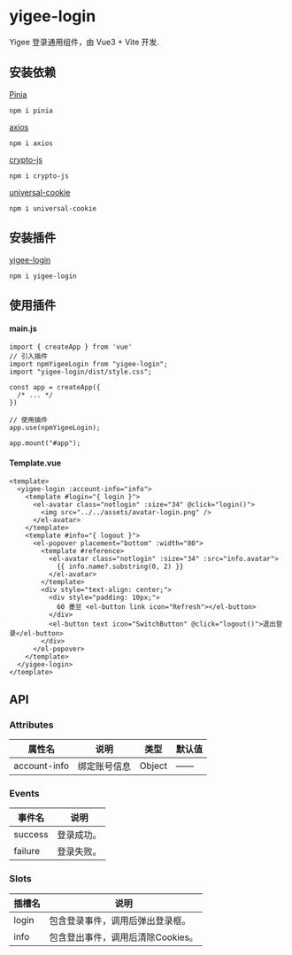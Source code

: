 # yigee-login

Yigee 登录通用组件，由 Vue3 + Vite 开发.

## 安装依赖

[Pinia](https://www.npmjs.com/package/pinia)

```
npm i pinia
```

[axios](https://www.npmjs.com/package/axios)

```
npm i axios
```

[crypto-js](https://www.npmjs.com/package/crypto-js)

```
npm i crypto-js
```

[universal-cookie](https://www.npmjs.com/package/universal-cookie)

```
npm i universal-cookie
```

## 安装插件

[yigee-login](https://www.npmjs.com/package/yigee-login)

```
npm i yigee-login
```

## 使用插件

#### main.js

```
import { createApp } from 'vue'
// 引入插件
import npmYigeeLogin from "yigee-login";
import "yigee-login/dist/style.css";

const app = createApp({
  /* ... */
})

// 使用插件
app.use(npmYigeeLogin);

app.mount("#app");
```

#### Template.vue

```
<template>
  <yigee-login :account-info="info">
    <template #login="{ login }">
      <el-avatar class="notlogin" :size="34" @click="login()">
        <img src="../../assets/avatar-login.png" />
      </el-avatar>
    </template>
    <template #info="{ logout }">
      <el-popover placement="bottom" :width="80">
        <template #reference>
          <el-avatar class="notlogin" :size="34" :src="info.avatar">
            {{ info.name?.substring(0, 2) }}
          </el-avatar>
        </template>
        <div style="text-align: center;">
          <div style="padding: 10px;">
            60 墨豆 <el-button link icon="Refresh"></el-button>
          </div>
          <el-button text icon="SwitchButton" @click="logout()">退出登录</el-button>
        </div>
      </el-popover>
    </template>
  </yigee-login>
</template>
```

## API

### Attributes

| 属性名       | 说明         | 类型   | 默认值 |
| ------------ | ------------ | ------ | ------ |
| account-info | 绑定账号信息 | Object | ——     |

### Events

| 事件名  | 说明       |
| ------- | ---------- |
| success | 登录成功。 |
| failure | 登录失败。 |

### Slots

| 插槽名 | 说明                              |
| ------ | --------------------------------- |
| login  | 包含登录事件，调用后弹出登录框。  |
| info   | 包含登出事件，调用后清除Cookies。 |
